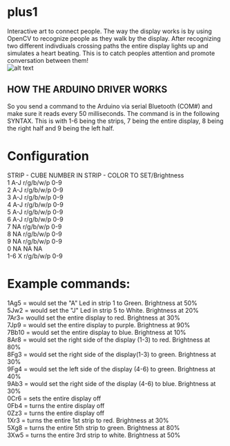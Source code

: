 # plus1
Interactive art to connect people. The way the display works is by using OpenCV to recognize people as they walk by the display. After recognizing two different indivdiuals crossing paths the entire display lights up and simulates a heart beating. This is to catch peoples attention and promote conversation between them!
</br>
![alt text](https://github.com/syk435/plus1/blob/master/images/20170617_211141.jpg)

## HOW THE ARDUINO DRIVER WORKS
So you send a command to the Arduino via serial Bluetooth (COM#) and make sure it reads every 50 milliseconds. The command is  in the following SYNTAX. This is with 1-6 being the strips, 7 being the entire display, 8 being the right half and 9 being the left half.

# Configuration
STRIP - CUBE NUMBER IN STRIP - COLOR TO SET/Brightness </br>
1	A-J	r/g/b/w/p	0-9 </br>
2	A-J	r/g/b/w/p	0-9 </br> 
3	A-J	r/g/b/w/p	0-9 </br>
4	A-J	r/g/b/w/p	0-9 </br>
5	A-J	r/g/b/w/p	0-9 </br>
6	A-J	r/g/b/w/p	0-9 </br>
7	NA	r/g/b/w/p	0-9 </br>
8	NA	r/g/b/w/p	0-9 </br>
9	NA	r/g/b/w/p	0-9 </br>
0	NA	NA			NA  </br>
1-6 X   r/g/b/w/p  	0-9 </br>
# Example commands:
1Ag5 = would set the "A" Led in strip 1 to Green. Brightness at 50% </br> 
5Jw2 = would set the "J" Led in strip 5 to White. Brightness at 20% </br>
7Ar3= woulld set the entire display to red. Brightness at 30% </br>
7Jp9 = would set the entire display to purple. Brightness at 90% </br>
7Bb10 = would set the entire display to blue. Brightness at 10% </br>
8Ar8 = would set the right side of the display (1-3) to red. Brightness at 80% </br>
8Fg3 = would set the right side of the display(1-3) to green. Brightness at 30% </br>
9Fg4 = would set the left side of the display (4-6) to green. Brightness at 40% </br>
9Ab3 = would set the right side of the display (4-6) to blue. Brightness at 30% </br>
0Cr6 = sets the entire display off </br>
0Fb4 = turns the entire display off </br>
0Zz3 = turns the entire display off </br>
1Xr3 = turns the entire 1st strip to red. Brightness at 30% </br>
5Xg8 = turns the entire 5th strip to green. Brightness at 80% </br>
3Xw5 = turns the entire 3rd strip to white. Brightness at 50% </br>
